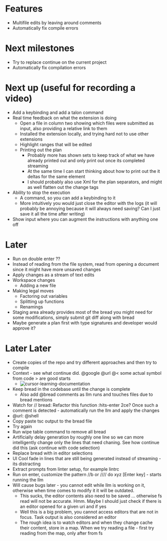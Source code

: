# Features
- Multifile edits by leaving around comments
- Automatically fix compile errors

# Next milestones
- Try to replace continue on the current project
- Automatically fix compilation errors

# Next up (useful for recording a video)
- Add a keybinding and add a talon command
- Real time feedback on what the extension is doing
  - Open a file in column two showing which files were submitted as input, also providing a relative link to them
  - Installed the extension locally, and trying hard not to use other extensions
  - Highlight ranges that will be edited
  - Printing out the plan 
    - Probably more has shown sets to keep track of what we have already printed out and only print out once its completed streaming 
    - At the same time I can start thinking about how to print out the it deltas for the same element
    - I should probably also use Xml for the plan separators, and might as well flatten out the change tags
- Ability to stop the execution
  - A command, so you can add a keybinding to it
  - More intuitively you would just close the editor with the logs (it will probably be annoying because it will always need saving? Can I just save it all the time after writing)
- Show input where you can augment the instructions with anything one off

# Later
- Run on double enter ??
- Instead of reading from the file system, read from opening a document since it might have more unsaved changes
- Apply changes as a stream of text edits
- Workspace changes
  - Adding a new file
- Making legal moves
  - Factoring out variables
  - Splitting up functions
  - Renamings
- Staging area already provides most of the bread you might need for some modifications, simply submit git diff along with bread
- Maybe generate a plan first with type signatures and developer would approve it?

# Later Later
- Create copies of the repo and try different approaches and then try to compile
- Context - see what continue did. @google @url @< some actual symbol from code > are good starts
  - ![cursor-learning-documentation](cursor-learning-documentationpng)
- Keep bread in the codebase until the change is complete
  - Also add @bread comments as llm runs and touches files due to bread mentions
- Watch for // bread: Refactor this function :hits-enter 2ce? Once such a comment is detected - automatically run the llm and apply the changes
- @url: @shell
- Copy paste tsc output to the bread file
- Try again
- Run wipe table command to remove all bread
- Artificially delay generation by roughly one line so we can more intelligently change only the lines that need chaning. See how continue did this (ask continue with code selection)
- Replace bread with in editor selections
- UI Cool fade in lines that are still being generated instead of streaming - its distracting
- Extract prompts from linter setup, for example lintrc
- Run on enter, customize the pattern //b or //// do xyz [Enter key] - starts running the llm
- Will cause bugs later - you cannot edit while llm is working on it, otherwise when time comes to modify it it will be outdated. 
  - This sucks, the editor contents also need to be saved ... otherwise fs read will not be accurate. Hmm. Maybe I should just check if there is an editor opened for a given uri and if yes
  - Well this is a big problem, you cannot access editors that are not in focus. Task output is also considered an editor
  - The rough idea is to watch editors and when they change cache their content, store in a map. When we try reading a file - first try reading from the map, only after from fs